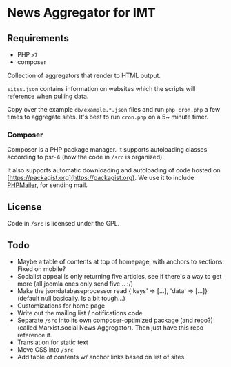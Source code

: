 # News Aggregator for IMT

## Requirements

* PHP `>7`
* composer

Collection of aggregators that render to HTML output. 

`sites.json` contains information on websites which the scripts will reference when pulling data. 

Copy over the example `db/example.*.json` files and run `php cron.php` a few times to aggregate sites. It's best to run `cron.php` on a 5~ minute timer.

### Composer

Composer is a PHP package manager. It supports autoloading classes according to psr-4 (how the code in `/src` is organized).

It also supports automatic downloading and autoloading of code hosted on [https://packagist.org](https://packagist.org). We use it to include [PHPMailer](https://packagist.org/packages/phpmailer/phpmailer), for sending mail.

## License

Code in `/src` is licensed under the GPL.

## Todo

* Maybe a table of contents at top of homepage, with anchors to sections. Fixed on mobile?
* Socialist appeal is only returning five articles, see if there's a way to get more (all joomla ones only send five .. :/)
* Make the jsondatabaseprocessor read {'keys' => [...], 'data' => [...]} (default null basically. Is a bit tough...)
* Customizations for home page
* Write out the mailing list / notifications code
* Separate `/src` into its own composer-optimized package (and repo?) (called Marxist.social News Aggregator). Then just have this repo reference it.
* Translation for static text
* Move CSS into `/src`
* Add table of contents w/ anchor links based on list of sites
